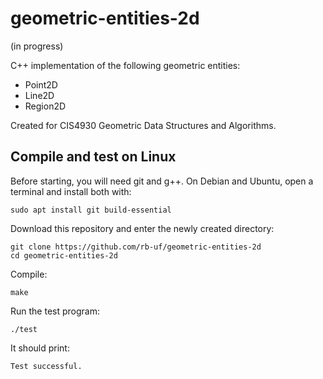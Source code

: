
# geometric-entities-2d

(in progress)

C++ implementation of the following geometric entities:
- Point2D
- Line2D
- Region2D

Created for CIS4930 Geometric Data Structures and Algorithms.

## Compile and test on Linux

Before starting, you will need git and g++.
On Debian and Ubuntu, open a terminal and install both with:
```
sudo apt install git build-essential
```

Download this repository and enter the newly created directory:
```
git clone https://github.com/rb-uf/geometric-entities-2d
cd geometric-entities-2d
```

Compile:
```
make
```

Run the test program:
```
./test
```

It should print:
```
Test successful.
```
